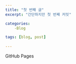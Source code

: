 ```yaml
---
title: "첫 번째 글"
excerpt: "간단하지만 첫 번째 커밋"

categories:
    -Blog

tags: [blog, post]
    
---
```


GitHub Pages
